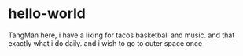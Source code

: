 # hello-world
TangMan here, i have a liking for tacos basketball and music. and that exactly what i do daily.
and i wish to go to outer space once
